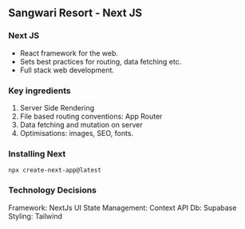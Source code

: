 ## Sangwari Resort - Next JS

### Next JS

- React framework for the web.
- Sets best practices for routing, data fetching etc.
- Full stack web development.

### Key ingredients

1. Server Side Rendering
2. File based routing conventions: App Router
3. Data fetching and mutation on server
4. Optimisations: images, SEO, fonts.

### Installing Next

`npx create-next-app@latest`

### Technology Decisions

Framework: NextJs
UI State Management: Context API
Db: Supabase
Styling: Tailwind
